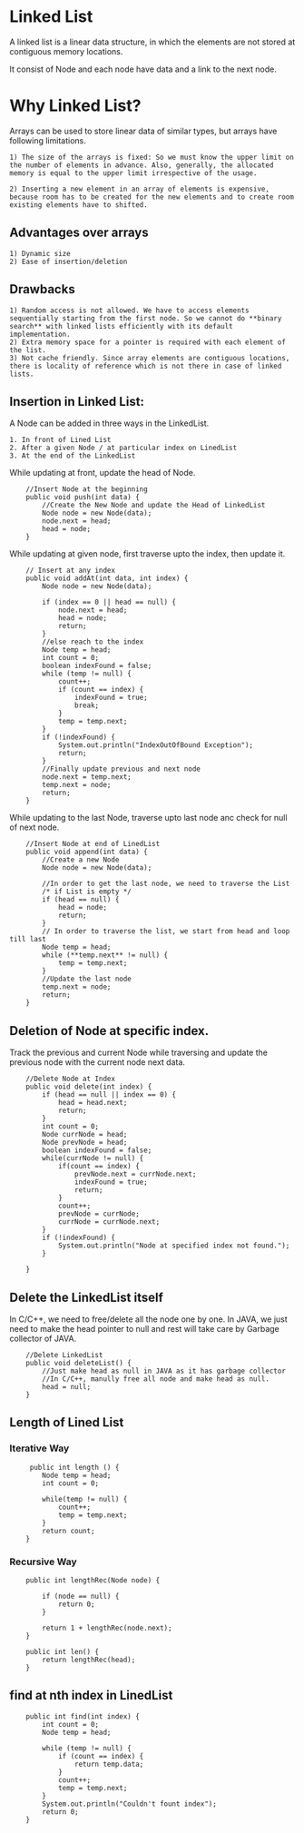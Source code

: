 # Linked List
A linked list is a linear data structure, in which the elements are not stored at contiguous memory locations.

It consist of Node and each node have data and a link to the next node.

# Why Linked List?
Arrays can be used to store linear data of similar types, but arrays have following limitations.
```
1) The size of the arrays is fixed: So we must know the upper limit on the number of elements in advance. Also, generally, the allocated memory is equal to the upper limit irrespective of the usage.
```
```
2) Inserting a new element in an array of elements is expensive, because room has to be created for the new elements and to create room existing elements have to shifted.
```

## Advantages over arrays
```
1) Dynamic size
2) Ease of insertion/deletion
```
## Drawbacks
```
1) Random access is not allowed. We have to access elements sequentially starting from the first node. So we cannot do **binary search** with linked lists efficiently with its default implementation.
2) Extra memory space for a pointer is required with each element of the list.
3) Not cache friendly. Since array elements are contiguous locations, there is locality of reference which is not there in case of linked lists.
```
## Insertion in Linked List:

A Node can be added in three ways in the LinkedList.

```
1. In front of Lined List
2. After a given Node / at particular index on LinedList
3. At the end of the LinkedList
```
While updating at front, update the head of Node.
```
    //Insert Node at the beginning
    public void push(int data) {
        //Create the New Node and update the Head of LinkedList
        Node node = new Node(data);
        node.next = head;
        head = node;
    }
```
While updating at given node, first traverse upto the index, then update it.
```
    // Insert at any index
    public void addAt(int data, int index) {
        Node node = new Node(data);

        if (index == 0 || head == null) {
            node.next = head;
            head = node;
            return;
        }
        //else reach to the index
        Node temp = head;
        int count = 0;
        boolean indexFound = false;
        while (temp != null) {
            count++;
            if (count == index) {
                indexFound = true;
                break;
            }
            temp = temp.next;
        }
        if (!indexFound) {
            System.out.println("IndexOutOfBound Exception");
            return;
        }
        //Finally update previous and next node
        node.next = temp.next;
        temp.next = node;
        return;
    }
```
While updating to the last Node, traverse upto last node anc check for null of next node.
```
    //Insert Node at end of LinedList
    public void append(int data) {
        //Create a new Node
        Node node = new Node(data);

        //In order to get the last node, we need to traverse the List
        /* if List is empty */
        if (head == null) {
            head = node;
            return;
        }
        // In order to traverse the list, we start from head and loop till last
        Node temp = head;
        while (**temp.next** != null) {
            temp = temp.next;
        }
        //Update the last node
        temp.next = node;
        return;
    }
```
## Deletion of Node at specific index.

Track the previous and current Node while traversing and update the previous node with the current node next data.
```
    //Delete Node at Index
    public void delete(int index) {
        if (head == null || index == 0) {
            head = head.next;
            return;
        }
        int count = 0;
        Node currNode = head;
        Node prevNode = head;
        boolean indexFound = false;
        while(currNode != null) {
            if(count == index) {
                prevNode.next = currNode.next;
                indexFound = true;
                return;
            }
            count++;
            prevNode = currNode;
            currNode = currNode.next;
        }
        if (!indexFound) {
            System.out.println("Node at specified index not found.");
        }

    }
```

## Delete the LinkedList itself

In C/C++, we need to free/delete all the node one by one.
In JAVA, we just need to make the head pointer to null and rest will take care by Garbage collector of JAVA.
```
    //Delete LinkedList
    public void deleteList() {
        //Just make head as null in JAVA as it has garbage collector
        //In C/C++, manully free all node and make head as null.
        head = null;
    }
```
## Length of Lined List

### Iterative Way
```
     public int length () {
        Node temp = head;
        int count = 0;

        while(temp != null) {
            count++;
            temp = temp.next;
        }
        return count;
    }
```

### Recursive Way
```
    public int lengthRec(Node node) {

        if (node == null) {
            return 0;
        }

        return 1 + lengthRec(node.next);
    }

    public int len() {
        return lengthRec(head);
    }
```
## find at nth index in LinedList
```
    public int find(int index) {
        int count = 0;
        Node temp = head;

        while (temp != null) {
            if (count == index) {
                return temp.data;
            }
            count++;
            temp = temp.next;
        }
        System.out.println("Couldn't fount index");
        return 0;
    }
```

